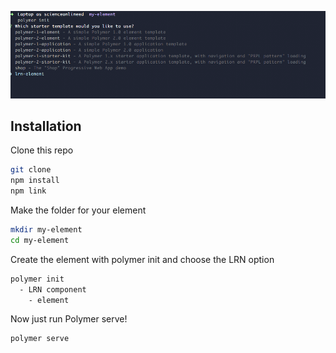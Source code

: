 ![Screenshot](screenshot.png)

## Installation

Clone this repo
```bash
git clone
npm install
npm link
```

Make the folder for your element

```bash
mkdir my-element
cd my-element
```

Create the element with polymer init and choose the LRN option

```bash
polymer init
  - LRN component
    - element
```

Now just run Polymer serve!

```bash
polymer serve
```
